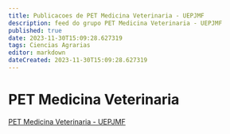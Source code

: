 ```yaml
---
title: Publicacoes de PET Medicina Veterinaria - UEPJMF 
description: feed do grupo PET Medicina Veterinaria - UEPJMF
published: true
date: 2023-11-30T15:09:28.627319
tags: Ciencias Agrarias
editor: markdown
dateCreated: 2023-11-30T15:09:28.627319
---
```


# PET Medicina Veterinaria
[PET Medicina Veterinaria - UEPJMF](/grupo/46PETMedicinaVeterinariaUEPJMF.md)